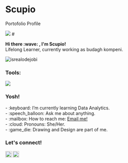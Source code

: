 # Scupio
Portofolio Profile 
<p>
    <img src="https://github-readme-stats.vercel.app/api?username=Scupio&hide=contribs,prs&show_icons=true&hide_border=true&title_color=000" />
# <summary><strong>Hi there :wave: , I'm Scupio!</strong></summary>
Lifelong Learner, currently working as budagh kompeni.
<p align="left"> <img src="https://komarev.com/ghpvc/?username=goonesmile&label=Profile%20views&color=0e75b6&style=flat" alt="isrealodejobi" />
</p>

### <summary><strong>Tools:</strong></summary>
<p>
    <img src="https://img.shields.io/badge/Text%20Editor-Visual%20Studio%20Code-blue?&logo=visual%20studio%20code&logoColor=blue" />
</p>

### <summary><strong>Yosh!</strong></summary>
<p>
    - :keyboard: I’m currently learning Data Analytics. </br>
    - :speech_balloon: Ask me about anything.</br>
    - :mailbox: How to reach me: <a href="mailto:tegarusmi@gmail.com">Email me!</a>  </br>
    - :cloud: Pronouns: She/Her. </br>
    - :game_die: Drawing and Design are part of me. </br>
<p>
 
### <summary><strong>Let's connect!</strong></summary>
<a href="https://twitter.com/Nogars3">
  <img align="left" alt="Goo's Twitter" width="20px" src="https://simpleicons.now.sh/twitter/495f7e" />
</a>
<a href="https://www.instagram.com/Novard_sc/">
  <img align="left" alt="Nogars Instagram" width="20px" src="https://simpleicons.org/?q=instagr/#E4405F" />
</a>
  
